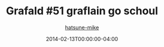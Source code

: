 ---
title: "Grafald #51 graflain go schoul"
type: "image"
date: 2014-02-13T00:00:00-04:00
draft: false
categories:
- blog
- projects
- grafald
image_path: "../img/2014/51.png"
alt_text: ""
is_subpage: true
author: "[hatsune-mike](https://cohost.org/hatsune-mike)"
---